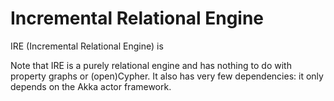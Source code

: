 # Incremental Relational Engine

IRE (Incremental Relational Engine) is 

Note that IRE is a purely relational engine and has nothing to do with property graphs or (open)Cypher. It also has very few dependencies: it only depends on the Akka actor framework.
